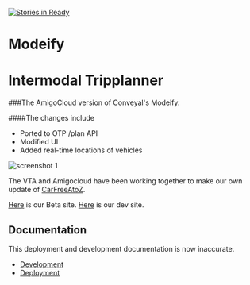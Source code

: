 [![Stories in Ready](https://badge.waffle.io/vta/modeify.png?label=ready&title=Ready)](https://waffle.io/vta/modeify)
# Modeify

<!--[![Build status][travis-image]][travis-url]-->
<!--[![Test coverage][coveralls-image]][coveralls-url]-->
<!--[![Code Climate][code-climate-image]][code-climate-url]-->
<!--[![Dependency Status][david-image]][david-url]-->

<!--[travis-image]: https://img.shields.io/travis/conveyal/modeify.svg?style=flat-square-->
<!--[travis-url]: https://travis-ci.org/conveyal/modeify-->
<!--[coveralls-image]: https://img.shields.io/coveralls/conveyal/modeify.svg?style=flat-square-->
<!--[coveralls-url]: https://coveralls.io/r/conveyal/modeify?branch=master-->
<!--[code-climate-image]: http://img.shields.io/codeclimate/github/conveyal/modeify.svg?style=flat-square-->
<!--[code-climate-url]: https://codeclimate.com/github/conveyal/modeify-->
<!--[david-image]: http://img.shields.io/david/conveyal/modeify.svg?style=flat-square-->
<!--[david-url]: https://david-dm.org/conveyal/modeify-->

# Intermodal Tripplanner 

###The AmigoCloud version of Conveyal's Modeify. 

####The changes include
- Ported to OTP /plan API 
- Modified UI
- Added real-time locations of vehicles

![screenshot 1](http://i.imgur.com/spSp3nX.png "VTA Multimodal Tripplanner")


The VTA and Amigocloud have been working together to make our own update of [CarFreeAtoZ](http://www.carfreeatoz.com/).  

[Here](http://tripplanner.vta.org) is our Beta site.  [Here](http://devplanner.vta.org) is our dev site.

## Documentation
This deployment and development documentation is now inaccurate.
* [Development](/docs/Development.md)
* [Deployment](/docs/Deployment.md)
